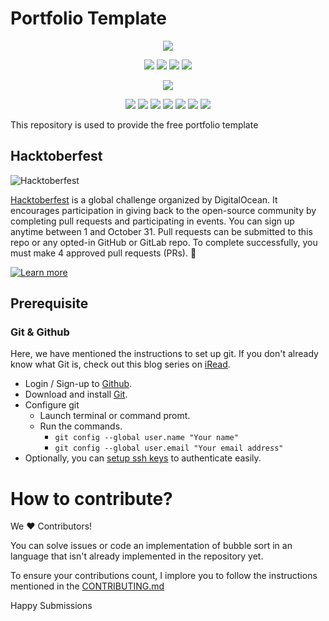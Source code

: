 <p align="center">
    <h1>Portfolio Template</h1>
</p>

<div align="center">

<a href="https://github.com/rajmunkhan/basic-portfolio-template/"><img src="https://badges.frapsoft.com/os/v1/open-source.svg?v=103"></a>

<a href="https://github.com/rajmunkhan/basic-portfolio-template/"><img src="https://img.shields.io/static/v1.svg?label=Contributions&message=Welcome&color=yellow"></a>
<a href="https://github.com/ashutoshkrris/"><img src="https://img.shields.io/badge/Maintained%3F-yes-brightgreen.svg?v=103"></a>
<a href="https://github.com/rajmunkhan/basic-portfolio-template/"><img src="https://img.shields.io/github/repo-size/rajmunkhan/basic-portfolio-template.svg?label=Repo%20size&style=flat"></a>
<a href="https://github.com/rajmunkhan/basic-portfolio-template/"><img src="https://img.shields.io/tokei/lines/github/rajmunkhan/basic-portfolio-template?color=yellow&label=Lines%20of%20Code"></a>

<a href="https://github.com/rajmunkhan/basic-portfolio-template//watchers"><img src="https://img.shields.io/github/watchers/rajmunkhan/basic-portfolio-template"></a>
  
<a href="https://github.com/rajmunkhan/basic-portfolio-template//graphs/contributors"><img src="https://img.shields.io/github/contributors/rajmunkhan/basic-portfolio-template?color=brightgreen"></a>
<a href="https://github.com/rajmunkhan/basic-portfolio-template//stargazers"><img src="https://img.shields.io/github/stars/rajmunkhan/basic-portfolio-template?color=0059b3"></a>
<a href="https://github.com/rajmunkhan/basic-portfolio-template//network/members"><img src="https://img.shields.io/github/forks/rajmunkhan/basic-portfolio-template?color=yellow"></a>
<a href="https://github.com/rajmunkhan/basic-portfolio-template//issues"><img src="https://img.shields.io/github/issues/rajmunkhan/basic-portfolio-template?color=brightgreen"></a>
<a href="https://github.com/rajmunkhan/basic-portfolio-template//issues?q=is%3Aissue+is%3Aclosed"><img src="https://img.shields.io/github/issues-closed-raw/rajmunkhan/basic-portfolio-template?color=0059b3"></a>
<a href="https://github.com/rajmunkhan/basic-portfolio-template//pulls"><img src="https://img.shields.io/github/issues-pr/rajmunkhan/basic-portfolio-template?color=yellow"></a>
<a href="https://github.com/rajmunkhan/basic-portfolio-template//pulls?q=is%3Apr+is%3Aclosed"><img src="https://img.shields.io/github/issues-pr-closed-raw/rajmunkhan/basic-portfolio-template?color=brightgreen"></a> 
</div>

This repository is used to provide the free portfolio template



## Hacktoberfest

![Hacktoberfest](https://i.imgur.com/pZaosIp.png)

[Hacktoberfest](https://hacktoberfest.digitalocean.com/) is a global challenge organized by DigitalOcean. It encourages participation in giving back to the open-source community by completing pull requests and participating in events. You can sign up anytime between 1 and October 31. Pull requests can be submitted to this repo or any opted-in GitHub or GitLab repo. To complete successfully, you must make 4 approved pull requests (PRs). :tada:

[![Learn more](https://img.shields.io/badge/-Learn%20more-orange?style=plastic)](https://hacktoberfest.digitalocean.com/resources/participation)


## Prerequisite

### Git & Github
Here, we have mentioned the instructions to set up git. If you don't already know what Git is, check out this blog series on [iRead](https://iread.ga/series/1/git-and-github).

- Login / Sign-up to [Github](https://github.com/login).
- Download and install [Git](https://git-scm.com/downloads).
- Configure git
    - Launch terminal or command promt.
    - Run the commands.
        - `git config --global user.name "Your name"`
        - `git config --global user.email "Your email address"` 
 - Optionally, you can [setup ssh keys](https://docs.github.com/en/github/authenticating-to-github/connecting-to-github-with-ssh/generating-a-new-ssh-key-and-adding-it-to-the-ssh-agent) to authenticate easily. 

# How to contribute?

We ♥ Contributors!

You can solve issues or code an implementation of bubble sort in an language that isn't already implemented in the repository yet.

To ensure your contributions count,  I implore you to follow the instructions mentioned in the [CONTRIBUTING.md](https://github.com/rajmunkhan/basic-portfolio-template/blob/master/CONTRIBUTING.md)  

Happy Submissions